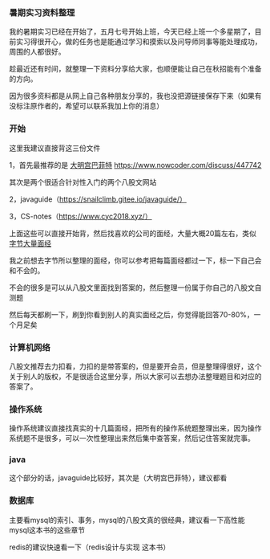 ### 暑期实习资料整理

我的暑期实习已经在开始了，五月七号开始上班，今天已经上班一个多星期了，目前实习得很开心，做的任务也是能通过学习和摸索以及问导师同事等能处理成功，周围的人都很好。

趁最近还有时间，就整理一下资料分享给大家，也顺便能让自己在秋招能有个准备的方向。

因为很多资料都是从网上自己各种朋友分享的，我也没把源链接保存下来（如果有没标注原作者的，希望可以联系我加上你的消息）

### 开始

这里我建议直接背这三份文件

1，首先最推荐的是 [大明宫巴菲特](面经汇总（带答案）) https://www.nowcoder.com/discuss/447742

其次是两个很适合针对性入门的两个八股文网站

2，javaguide（https://snailclimb.gitee.io/javaguide/）

3，CS-notes（https://www.cyc2018.xyz/）

上面这些可以直接开始背，然后找喜欢的公司的面经，大量大概20篇左右，类似[字节大量面经](字节大量面经参考.md)

我之前想去字节所以整理的面经，你可以参考把每篇面经都过一下，标一下自己会和不会的。

不会的很多是可以从八股文里面找到答案的，然后整理一份属于你自己的八股文自测题

然后每天都刷一下，刷到你看到别人的真实面经之后，你觉得能回答70-80%，一个月足矣



### 计算机网络

八股文推荐去力扣看，力扣的是带答案的，但是要开会员，但是整理得很好，这个关于别人的版权，不是很适合这里分享，所以大家可以去想办法整理题目和对应的答案了。

### 操作系统

操作系统建议直接找真实的十几篇面经，把所有的操作系统题整理出来，因为操作系统题不是很多，可以一次性整理出来然后集中查答案，然后记住答案就完事。

### java

这个部分的话，javaguide比较好，其次是（大明宫巴菲特），建议都看

### 数据库

主要看mysql的索引、事务，mysql的八股文真的很经典，建议看一下高性能mysql这本书的这些章节

redis的建议快速看一下（redis设计与实现 这本书）





